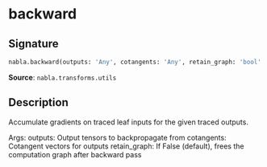 # backward

## Signature

```python
nabla.backward(outputs: 'Any', cotangents: 'Any', retain_graph: 'bool' = False) -> 'None'
```

**Source**: `nabla.transforms.utils`

## Description

Accumulate gradients on traced leaf inputs for the given traced outputs.

Args:
    outputs: Output tensors to backpropagate from
    cotangents: Cotangent vectors for outputs
    retain_graph: If False (default), frees the computation graph after backward pass
